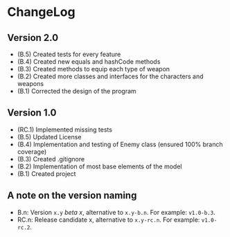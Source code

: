ChangeLog
=========

Version 2.0
-----------
- (B.5) Created tests for every feature
- (B.4) Created new equals and hashCode methods
- (B.3) Created methods to equip each type of weapon
- (B.2) Created more classes and interfaces for the characters and weapons
- (B.1) Corrected the design of the program

Version 1.0
-----------
- (RC.1) Implemented missing tests
- (B.5) Updated License
- (B.4) Implementation and testing of Enemy class (ensured 100% branch coverage)
- (B.3) Created .gitignore
- (B.2) Implementation of most base elements of the model
- (B.1) Created project

A note on the version naming
----------------------------
- B.n: Version ``x.y`` _beta x_, alternative to ``x.y-b.n``.
  For example: ``v1.0-b.3``.
- RC.n: Release candidate x, alternative to ``x.y-rc.n``.
  For example: ``v1.0-rc.2``.